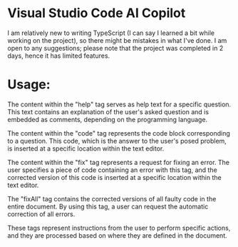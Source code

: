 # Visual Studio Code AI Copilot

I am relatively new to writing TypeScript (I can say I learned a bit while working on the project), so there might be mistakes in what I've done. I am open to any suggestions; please note that the project was completed in 2 days, hence it has limited features.

# Usage:
The content within the "help" tag serves as help text for a specific question. This text contains an explanation of the user's asked question and is embedded as comments, depending on the programming language.

The content within the "code" tag represents the code block corresponding to a question. This code, which is the answer to the user's posed problem, is inserted at a specific location within the text editor.

The content within the "fix" tag represents a request for fixing an error. The user specifies a piece of code containing an error with this tag, and the corrected version of this code is inserted at a specific location within the text editor.

The "fixAll" tag contains the corrected versions of all faulty code in the entire document. By using this tag, a user can request the automatic correction of all errors.

These tags represent instructions from the user to perform specific actions, and they are processed based on where they are defined in the document.
